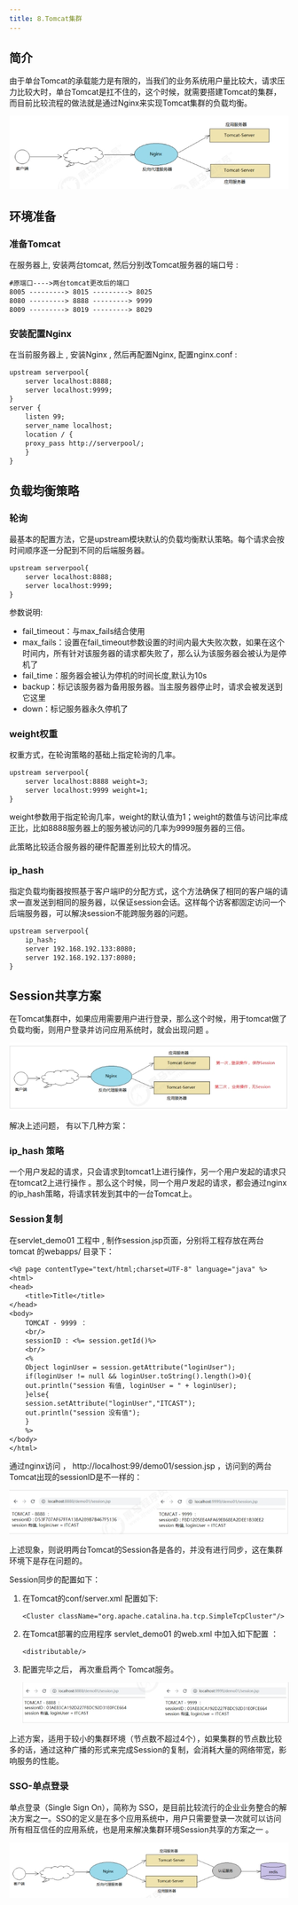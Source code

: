 ```yaml
---
title: 8.Tomcat集群
---
```

## 简介

由于单台Tomcat的承载能力是有限的，当我们的业务系统用户量比较大，请求压力比较大时，单台Tomcat是扛不住的，这个时候，就需要搭建Tomcat的集群，而目前比较流程的做法就是通过Nginx来实现Tomcat集群的负载均衡。

![1709803306641](images/1709803306641.png)

## 环境准备

### 准备Tomcat

在服务器上, 安装两台tomcat, 然后分别改Tomcat服务器的端口号 :

```
#原端口---->两台tomcat更改后的端口
8005 ‐‐‐‐‐‐‐‐‐> 8015 ‐‐‐‐‐‐‐‐‐> 8025
8080 ‐‐‐‐‐‐‐‐‐> 8888 ‐‐‐‐‐‐‐‐‐> 9999
8009 ‐‐‐‐‐‐‐‐‐> 8019 ‐‐‐‐‐‐‐‐‐> 8029
```

### 安装配置Nginx

在当前服务器上 , 安装Nginx , 然后再配置Nginx, 配置nginx.conf :

```
upstream serverpool{
    server localhost:8888;
    server localhost:9999;
}
server {
    listen 99;
    server_name localhost;
    location / {
    proxy_pass http://serverpool/;
    }
}
```

## 负载均衡策略

### 轮询

最基本的配置方法，它是upstream模块默认的负载均衡默认策略。每个请求会按时间顺序逐一分配到不同的后端服务器。

```
upstream serverpool{
    server localhost:8888;
    server localhost:9999;
}
```

参数说明:

* fail_timeout：与max_fails结合使用
* max_fails：设置在fail_timeout参数设置的时间内最大失败次数，如果在这个时间内，所有针对该服务器的请求都失败了，那么认为该服务器会被认为是停机了
* fail_time：服务器会被认为停机的时间长度,默认为10s
* backup：标记该服务器为备用服务器。当主服务器停止时，请求会被发送到它这里
* down：标记服务器永久停机了

### weight权重

权重方式，在轮询策略的基础上指定轮询的几率。

```
upstream serverpool{
    server localhost:8888 weight=3;
    server localhost:9999 weight=1;
}
```

weight参数用于指定轮询几率，weight的默认值为1；weight的数值与访问比率成正比，比如8888服务器上的服务被访问的几率为9999服务器的三倍。

此策略比较适合服务器的硬件配置差别比较大的情况。

### ip_hash

指定负载均衡器按照基于客户端IP的分配方式，这个方法确保了相同的客户端的请求一直发送到相同的服务器，以保证session会话。这样每个访客都固定访问一个后端服务器，可以解决session不能跨服务器的问题。

```
upstream serverpool{
    ip_hash;
    server 192.168.192.133:8080;
    server 192.168.192.137:8080;
}
```

## Session共享方案

在Tomcat集群中，如果应用需要用户进行登录，那么这个时候，用于tomcat做了负载均衡，则用户登录并访问应用系统时，就会出现问题 。

![1709803679424](images/1709803679424.png)

解决上述问题， 有以下几种方案：

### ip_hash 策略

一个用户发起的请求，只会请求到tomcat1上进行操作，另一个用户发起的请求只在tomcat2上进行操作 。那么这个时候，同一个用户发起的请求，都会通过nginx的ip_hash策略，将请求转发到其中的一台Tomcat上。

### Session复制

在servlet_demo01 工程中 , 制作session.jsp页面，分别将工程存放在两台 tomcat 的webapps/ 目录下：

```
<%@ page contentType="text/html;charset=UTF‐8" language="java" %>
<html>
<head>
    <title>Title</title>
</head>
<body>
    TOMCAT ‐ 9999 ：
    <br/>
    sessionID : <%= session.getId()%>
    <br/>
    <%
    Object loginUser = session.getAttribute("loginUser");
    if(loginUser != null && loginUser.toString().length()>0){
    out.println("session 有值, loginUser = " + loginUser);
    }else{
    session.setAttribute("loginUser","ITCAST");
    out.println("session 没有值");
    }
    %>
</body>
</html>
```

通过nginx访问 ， http://localhost:99/demo01/session.jsp ，访问到的两台Tomcat出现的sessionID是不一样的：

![1709803829230](images/1709803829230.png)

上述现象，则说明两台Tomcat的Session各是各的，并没有进行同步，这在集群环境下是存在问题的。

Session同步的配置如下：

1. 在Tomcat的conf/server.xml 配置如下:

   ```
   <Cluster className="org.apache.catalina.ha.tcp.SimpleTcpCluster"/>
   ```
2. 在Tomcat部署的应用程序 servlet_demo01 的web.xml 中加入如下配置 ：

   ```
   <distributable/>
   ```
3. 配置完毕之后， 再次重启两个 Tomcat服务。

   ![1709803884623](images/1709803884623.png)

上述方案，适用于较小的集群环境（节点数不超过4个），如果集群的节点数比较多的话，通过这种广播的形式来完成Session的复制，会消耗大量的网络带宽，影响服务的性能。

### SSO-单点登录

单点登录（Single Sign On），简称为 SSO，是目前比较流行的企业业务整合的解决方案之一。SSO的定义是在多个应用系统中，用户只需要登录一次就可以访问所有相互信任的应用系统，也是用来解决集群环境Session共享的方案之一 。

![1709803927047](images/1709803927047.png)

